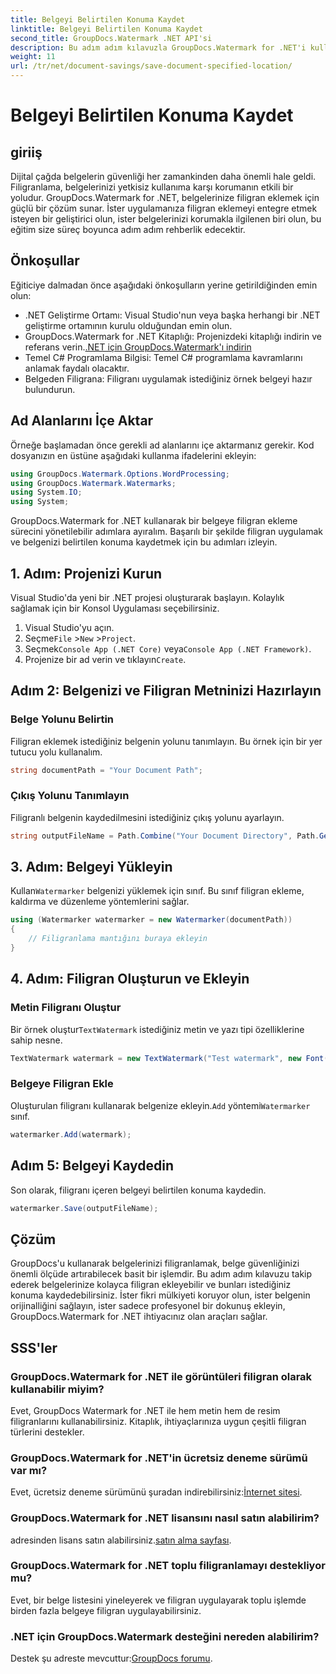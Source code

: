 ```yaml
---
title: Belgeyi Belirtilen Konuma Kaydet
linktitle: Belgeyi Belirtilen Konuma Kaydet
second_title: GroupDocs.Watermark .NET API'si
description: Bu adım adım kılavuzla GroupDocs.Watermark for .NET'i kullanarak belgelerinize nasıl kolayca filigran ekleyeceğinizi öğrenin. Belge güvenliğini geliştirin.
weight: 11
url: /tr/net/document-savings/save-document-specified-location/
---
```


# Belgeyi Belirtilen Konuma Kaydet

## giriiş
Dijital çağda belgelerin güvenliği her zamankinden daha önemli hale geldi. Filigranlama, belgelerinizi yetkisiz kullanıma karşı korumanın etkili bir yoludur. GroupDocs.Watermark for .NET, belgelerinize filigran eklemek için güçlü bir çözüm sunar. İster uygulamanıza filigran eklemeyi entegre etmek isteyen bir geliştirici olun, ister belgelerinizi korumakla ilgilenen biri olun, bu eğitim size süreç boyunca adım adım rehberlik edecektir.
## Önkoşullar
Eğiticiye dalmadan önce aşağıdaki önkoşulların yerine getirildiğinden emin olun:
- .NET Geliştirme Ortamı: Visual Studio'nun veya başka herhangi bir .NET geliştirme ortamının kurulu olduğundan emin olun.
-  GroupDocs.Watermark for .NET Kitaplığı: Projenizdeki kitaplığı indirin ve referans verin.[.NET için GroupDocs.Watermark'ı indirin](https://releases.groupdocs.com/Watermark/net/)
- Temel C# Programlama Bilgisi: Temel C# programlama kavramlarını anlamak faydalı olacaktır.
- Belgeden Filigrana: Filigranı uygulamak istediğiniz örnek belgeyi hazır bulundurun.
## Ad Alanlarını İçe Aktar
Örneğe başlamadan önce gerekli ad alanlarını içe aktarmanız gerekir. Kod dosyanızın en üstüne aşağıdaki kullanma ifadelerini ekleyin:
```csharp
using GroupDocs.Watermark.Options.WordProcessing;
using GroupDocs.Watermark.Watermarks;
using System.IO;
using System;
```
GroupDocs.Watermark for .NET kullanarak bir belgeye filigran ekleme sürecini yönetilebilir adımlara ayıralım. Başarılı bir şekilde filigran uygulamak ve belgenizi belirtilen konuma kaydetmek için bu adımları izleyin.
## 1. Adım: Projenizi Kurun
Visual Studio'da yeni bir .NET projesi oluşturarak başlayın. Kolaylık sağlamak için bir Konsol Uygulaması seçebilirsiniz.
1. Visual Studio'yu açın.
2.  Seçme`File` >`New` >`Project`.
3.  Seçmek`Console App (.NET Core)` veya`Console App (.NET Framework)`.
4.  Projenize bir ad verin ve tıklayın`Create`.

## Adım 2: Belgenizi ve Filigran Metninizi Hazırlayın
### Belge Yolunu Belirtin
Filigran eklemek istediğiniz belgenin yolunu tanımlayın. Bu örnek için bir yer tutucu yolu kullanalım.
```csharp
string documentPath = "Your Document Path";
```
### Çıkış Yolunu Tanımlayın
Filigranlı belgenin kaydedilmesini istediğiniz çıkış yolunu ayarlayın.
```csharp
string outputFileName = Path.Combine("Your Document Directory", Path.GetFileName(documentPath));
```
## 3. Adım: Belgeyi Yükleyin
 Kullan`Watermarker` belgenizi yüklemek için sınıf. Bu sınıf filigran ekleme, kaldırma ve düzenleme yöntemlerini sağlar.
```csharp
using (Watermarker watermarker = new Watermarker(documentPath))
{
    // Filigranlama mantığını buraya ekleyin
}
```
## 4. Adım: Filigran Oluşturun ve Ekleyin

### Metin Filigranı Oluştur
 Bir örnek oluştur`TextWatermark` istediğiniz metin ve yazı tipi özelliklerine sahip nesne.
```csharp
TextWatermark watermark = new TextWatermark("Test watermark", new Font("Arial", 12));
```
### Belgeye Filigran Ekle
 Oluşturulan filigranı kullanarak belgenize ekleyin.`Add` yöntemi`Watermarker` sınıf.
```csharp
watermarker.Add(watermark);
```
## Adım 5: Belgeyi Kaydedin
Son olarak, filigranı içeren belgeyi belirtilen konuma kaydedin.
```csharp
watermarker.Save(outputFileName);
```
## Çözüm
GroupDocs'u kullanarak belgelerinizi filigranlamak, belge güvenliğinizi önemli ölçüde artırabilecek basit bir işlemdir. Bu adım adım kılavuzu takip ederek belgelerinize kolayca filigran ekleyebilir ve bunları istediğiniz konuma kaydedebilirsiniz. İster fikri mülkiyeti koruyor olun, ister belgenin orijinalliğini sağlayın, ister sadece profesyonel bir dokunuş ekleyin, GroupDocs.Watermark for .NET ihtiyacınız olan araçları sağlar.
## SSS'ler
### GroupDocs.Watermark for .NET ile görüntüleri filigran olarak kullanabilir miyim?
Evet, GroupDocs Watermark for .NET ile hem metin hem de resim filigranlarını kullanabilirsiniz. Kitaplık, ihtiyaçlarınıza uygun çeşitli filigran türlerini destekler.
### GroupDocs.Watermark for .NET'in ücretsiz deneme sürümü var mı?
 Evet, ücretsiz deneme sürümünü şuradan indirebilirsiniz:[İnternet sitesi](https://releases.groupdocs.com/).
### GroupDocs.Watermark for .NET lisansını nasıl satın alabilirim?
 adresinden lisans satın alabilirsiniz.[satın alma sayfası](https://purchase.groupdocs.com/buy).
### GroupDocs.Watermark for .NET toplu filigranlamayı destekliyor mu?
Evet, bir belge listesini yineleyerek ve filigran uygulayarak toplu işlemde birden fazla belgeye filigran uygulayabilirsiniz.
### .NET için GroupDocs.Watermark desteğini nereden alabilirim?
 Destek şu adreste mevcuttur:[GroupDocs forumu](https://forum.groupdocs.com/c/watermark/19).